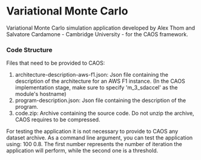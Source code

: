 # Variational Monte Carlo
Variational Monte Carlo simulation application developed by Alex Thom and Salvatore Cardamone - Cambridge University - for the CAOS framework.

### Code Structure
Files that need to be provided to CAOS:
 1. architecture-description-aws-f1.json: Json file containing the description of the architecture for an AWS F1 instance. (In the CAOS implementation stage, make sure to specify 'm_3_sdaccel' as the module's hostname)
 2. program-description.json: Json file containing the description of the program.
 3. code.zip: Archive containing the source code. Do not unzip the archive, CAOS requires to be compressed.

For testing the application it is not necessary to provide to CAOS any dataset archive. As a command line argument, you can test the application using: 100 0.8. The first number represents the number of iteration the application will perform, while the second one is a threshold.
